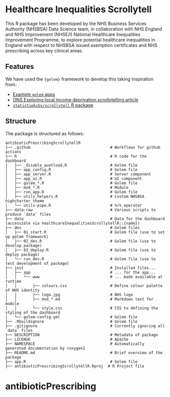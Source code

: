 # Healthcare Inequalities Scrollytell

This R package has been developed by the NHS Business Services Authority (NHSBSA) Data Science team, in collaboration with NHS England and NHS Improvement (NHSE/I) National Healthcare Inequalities Improvement Programme, to explore potential healthcare inequalities in England with respect to NHSBSA issued exemption certificates and NHS prescribing across key clinical areas.

## Features

We have used the `{golem}` framework to develop this taking inspiration from:

* [Example `golem` apps](https://github.com/ThinkR-open/golem)
* [ONS Exploring local income deprivation scrollytelling article](https://www.ons.gov.uk/visualisations/dvc1371/#/E07000223)
* [`statistiekcbs/scrollytell` R package](https://github.com/statistiekcbs/scrollytell)


## Structure

The package is structured as follows:

```
antibioticPrescribingScrollytellR
├── .github                                   # Workflows for github actions
├── R                                         # R code for the dashboard
│   ├── _disable_auotload.R                   # Golem file
│   ├── app_config.R                          # Golem file
│   ├── app_server.R                          # Server component
│   ├── app_ui.R                              # UI component
│   ├── golem_*.R                             # Golem file
│   ├── mod_*.R                               # Module 
│   ├── run_app.R                             # Golem file
│   ├── utils_helpers.R                       # Custom NHSBSA highcharter theme
│   └── utils-pipe.R                          # %>% operator
├── data-raw                                  # Various scripts to produce `data` files
├── data                                      # Data for the dashboard (accessible via healthcareInequalitiesScrollytellR::{name})
├── dev                                       # Golem files
│   ├── 01_start.R                            # Golem file (use to set up golem framework)
│   ├── 02_dev.R                              # Golem file (use to develop package)
│   ├── 03_deploy.R                           # Golem file (use to deploy package)
│   └── run_dev.R                             # Golem file (use to test development of package)
├── inst                                      # Installed files...
│   ├── app                                   # ... for the app...
│   │   └── www                               # ... made available at runtime
│   │       ├── colours.css                   # Define colour palette of NHS identity
│   │       ├── logo.jpg                      # NHS logo
│   │       ├── mod_*.md                      # Markdown text for module
│   │       └── style.css                     # CSS to defining the styling of the dashboard
│   └── golem-config.yml                      # Golem file
├── .Rbuildignore                             # Golem file
├── .gitignore                                # Currently ignoring all `data` files
├── DESCRIPTION                               # Metadata of package
├── LICENSE                                   # Apache
├── NAMESPACE                                 # Automatically generated documentation by roxygen2
├── README.md                                 # Brief overview of the package
├── app.R                                     # Golem file
├── antibioticPrescribingScrollytellR.Rproj  # R Project file
```
# antibioticPrescribing
